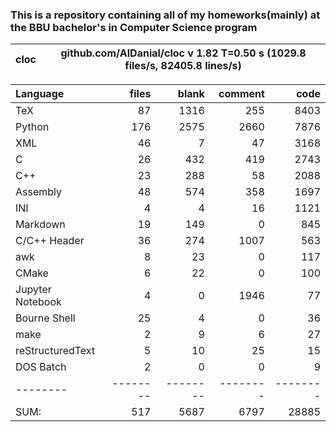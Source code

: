 ### This is a repository containing all of my homeworks(mainly) at the BBU bachelor's in Computer Science program


cloc|github.com/AlDanial/cloc v 1.82  T=0.50 s (1029.8 files/s, 82405.8 lines/s)
--- | ---

Language|files|blank|comment|code
:-------|-------:|-------:|-------:|-------:
TeX|87|1316|255|8403
Python|176|2575|2660|7876
XML|46|7|47|3168
C|26|432|419|2743
C++|23|288|58|2088
Assembly|48|574|358|1697
INI|4|4|16|1121
Markdown|19|149|0|845
C/C++ Header|36|274|1007|563
awk|8|23|0|117
CMake|6|22|0|100
Jupyter Notebook|4|0|1946|77
Bourne Shell|25|4|0|36
make|2|9|6|27
reStructuredText|5|10|25|15
DOS Batch|2|0|0|9
--------|--------|--------|--------|--------
SUM:|517|5687|6797|28885


